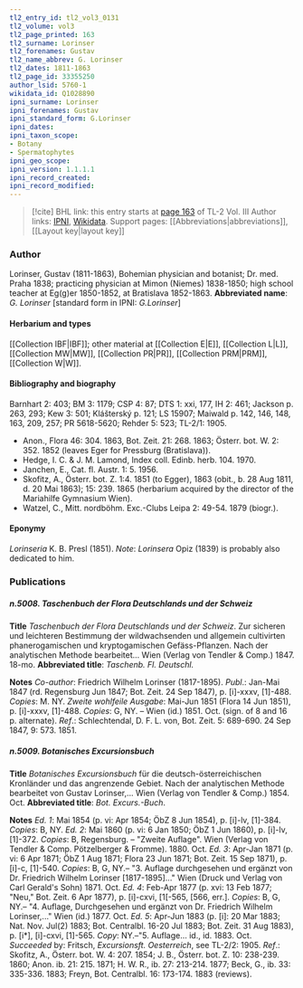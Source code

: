 ```yaml
---
tl2_entry_id: tl2_vol3_0131
tl2_volume: vol3
tl2_page_printed: 163
tl2_surname: Lorinser
tl2_forenames: Gustav
tl2_name_abbrev: G. Lorinser
tl2_dates: 1811-1863
tl2_page_id: 33355250
author_lsid: 5760-1
wikidata_id: Q1028890
ipni_surname: Lorinser
ipni_forenames: Gustav
ipni_standard_form: G.Lorinser
ipni_dates: 
ipni_taxon_scope: 
- Botany
- Spermatophytes
ipni_geo_scope: 
ipni_version: 1.1.1.1
ipni_record_created: 
ipni_record_modified:
---
```


> [!cite] BHL link: this entry starts at [page 163](https://www.biodiversitylibrary.org/page/33355250) of TL-2 Vol. III
> Author links: [IPNI](https://www.ipni.org/a/5760-1), [Wikidata](https://www.wikidata.org/wiki/Q1028890). Support pages: [[Abbreviations|abbreviations]], [[Layout key|layout key]]

### Author

Lorinser, Gustav (1811-1863), Bohemian physician and botanist; Dr. med. Praha 1838; practicing physician at Mimon (Niemes) 1838-1850; high school teacher at Eg(g)er 1850-1852, at Bratislava 1852-1863. 
**Abbreviated name**: *G. Lorinser* \[standard form in IPNI: *G.Lorinser*\]

#### Herbarium and types

[[Collection IBF|IBF]]; other material at [[Collection E|E]], [[Collection L|L]], [[Collection MW|MW]], [[Collection PR|PR]], [[Collection PRM|PRM]], [[Collection W|W]].

#### Bibliography and biography

Barnhart 2: 403; BM 3: 1179; CSP 4: 87; DTS 1: xxi, 177, IH 2: 461; Jackson p. 263, 293; Kew 3: 501; Klášterský p. 121; LS 15907; Maiwald p. 142, 146, 148, 163, 209, 257; PR 5618-5620; Rehder 5: 523; TL-2/1: 1905.
- Anon., Flora 46: 304. 1863, Bot. Zeit. 21: 268. 1863; Österr. bot. W. 2: 352. 1852 (leaves Eger for Pressburg (Bratislava)).
- Hedge, I. C. & J. M. Lamond, Index coll. Edinb. herb. 104. 1970.
- Janchen, E., Cat. fl. Austr. 1: 5. 1956.
- Skofitz, A., Österr. bot. Z. 1:4. 1851 (to Egger), 1863 (obit., b. 28 Aug 1811, d. 20 Mai 1863); 15: 239. 1865 (herbarium acquired by the director of the Mariahilfe Gymnasium Wien).
- Watzel, C., Mitt. nordböhm. Exc.-Clubs Leipa 2: 49-54. 1879 (biogr.).

#### Eponymy

*Lorinseria* K. B. Presl (1851). *Note*: *Lorinsera* Opiz (1839) is probably also dedicated to him.

### Publications

##### n.5008. Taschenbuch der Flora Deutschlands und der Schweiz

**Title**
*Taschenbuch der Flora Deutschlands und der Schweiz*. Zur sicheren und leichteren Bestimmung der wildwachsenden und allgemein cultivirten phanerogamischen und kryptogamischen Gefäss-Pflanzen. Nach der analytischen Methode bearbeitet... Wien (Verlag von Tendler & Comp.) 1847. 18-mo.
**Abbreviated title**: *Taschenb. Fl. Deutschl.*

**Notes**
*Co-author*: Friedrich Wilhelm Lorinser (1817-1895).
*Publ*.: Jan-Mai 1847 (rd. Regensburg Jun 1847; Bot. Zeit. 24 Sep 1847), p. \[i\]-xxxv, \[1\]-488. *Copies*: M. NY.
*Zweite wohlfeile Ausgabe*: Mai-Jun 1851 (Flora 14 Jun 1851), p. \[i\]-xxxv, \[1\]-488. *Copies*: G, NY. – Wien (id.) 1851. Oct. (sign. of 8 and 16 p. alternate).
*Ref*.: Schlechtendal, D. F. L. von, Bot. Zeit. 5: 689-690. 24 Sep 1847, 9: 573. 1851.

##### n.5009. Botanisches Excursionsbuch

**Title**
*Botanisches Excursionsbuch* für die deutsch-österreichischen Kronländer und das angrenzende Gebiet. Nach der analytischen Methode bearbeitet von Gustav Lorinser,... Wien (Verlag von Tendler & Comp.) 1854. Oct.
**Abbreviated title**: *Bot. Excurs.-Buch*.

**Notes**
*Ed. 1*: Mai 1854 (p. vi: Apr 1854; ÖbZ 8 Jun 1854), p. \[i\]-lv, \[1\]-384. *Copies*: B, NY.
*Ed. 2*: Mai 1860 (p. vi: 6 Jan 1850; ÖbZ 1 Jun 1860), p. \[i\]-lv, \[1\]-372. *Copies*: B, Regensburg. – "Zweite Auflage". Wien (Verlag von Tendler & Comp. Pötzelberger & Fromme). 1880. Oct.
*Ed. 3*: Apr-Jan 1871 (p. vi: 6 Apr 1871; ÖbZ 1 Aug 1871; Flora 23 Jun 1871; Bot. Zeit. 15 Sep 1871), p. \[i\]-c, \[1\]-540. *Copies*: B, G, NY.– "3. Auflage durchgesehen und ergänzt von Dr. Friedrich Wilhelm Lorinser \[1817-1895\]..." Wien (Druck und Verlag von Carl Gerald's Sohn) 1871. Oct.
*Ed. 4*: Feb-Apr 1877 (p. xvi: 13 Feb 1877; "Neu," Bot. Zeit. 6 Apr 1877), p. \[i\]-cxvi, \[1\[-565, \[566, err.\]. *Copies*: B, G, NY.– "4. Auflage, Durchgesehen und ergänzt von Dr. Friedrich Wilhelm Lorinser,..." Wien (id.) 1877. Oct.
*Ed. 5*: Apr-Jun 1883 (p. \[i\]: 20 Mar 1883; Nat. Nov. Jul(2) 1883; Bot. Centralbl. 16-20 Jul 1883; Bot. Zeit. 31 Aug 1883), p. \[i\*\], \[i\]-cxvi, \[1\]-565. *Copy*: NY.–"5. Auflage... id., id. 1883. Oct.
*Succeeded* by: Fritsch, *Excursionsft. Oesterreich*, see TL-2/2: 1905.
*Ref*.: Skofitz, A., Österr. bot. W. 4: 207. 1854; J. B., Österr. bot. Z. 10: 238-239. 1860; Anon. ib. 21: 215. 1871; H. W. R., ib. 27: 213-214. 1877; Beck, G., ib. 33: 335-336. 1883; Freyn, Bot. Centralbl. 16: 173-174. 1883 (reviews).

